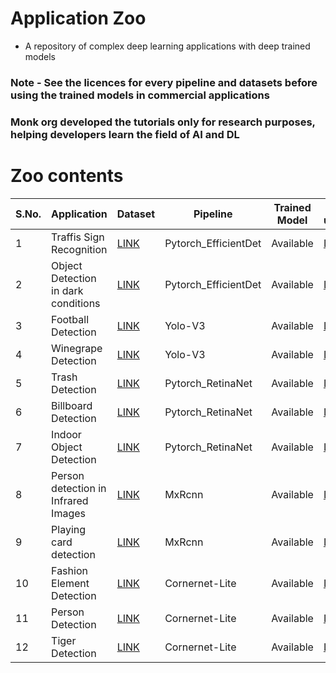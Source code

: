 # Application Zoo

  - A repository of complex deep learning applications with deep trained models
  
  
### Note - See the licences for every pipeline and datasets before using the trained models in commercial applications

### Monk org developed the tutorials only for research purposes, helping developers learn the field of AI and DL



# Zoo contents


| S.No. | Application                         | Dataset                                                           | Pipeline             | Trained Model | How to use/create                                                                                                                                                                              |
|-------|-------------------------------------|-------------------------------------------------------------------|----------------------|---------------|------------------------------------------------------------------------------------------------------------------------------------------------------------------------------------------------|
| 1     | Traffis Sign Recognition            | [LINK](http://cvrr.ucsd.edu/LISA/lisa-traffic-sign-dataset.html)  | Pytorch_EfficientDet | Available     | [LINK](https://github.com/Tessellate-Imaging/Monk_Object_Detection/blob/master/example_zoo/Example%20-%20LISA%20Traffic%20Sign%20Recognition%20(Multi-GPU).ipynb)                              |
| 2     | Object Detection in dark conditions | [LINK](https://github.com/cs-chan/Exclusively-Dark-Image-Dataset) | Pytorch_EfficientDet | Available     | [LINK](https://github.com/Tessellate-Imaging/Monk_Object_Detection/blob/master/example_zoo/Example%20-%20Object%20Detection%20in%20low%20lighting%20conditions.ipynb)                          |
| 3     | Football Detection                  | [LINK](https://storage.googleapis.com/openimages/web/index.html)  | Yolo-V3              | Available     | [LINK](https://github.com/Tessellate-Imaging/Monk_Object_Detection/blob/master/application_model_zoo/Example%20-%20FootBall%20detection.ipynb)                                                 |
| 4     | Winegrape Detection                 | [LINK](https://github.com/thsant/wgisd)                           | Yolo-V3              | Available     | [LINK](https://github.com/Tessellate-Imaging/Monk_Object_Detection/blob/master/application_model_zoo/Example%20-%20Wine%20Grape%20Instance%20Detection%20Dataset.ipynb)                        |
| 5     | Trash Detection                     | [LINK](http://tacodataset.org/)                                   | Pytorch_RetinaNet    | Available     | [LINK](https://github.com/Tessellate-Imaging/Monk_Object_Detection/blob/master/application_model_zoo/Example%20-%20Trash%20(Waste)%20Detection.ipynb)                                          |
| 6     | Billboard Detection                 | [LINK](https://storage.googleapis.com/openimages/web/index.html)  | Pytorch_RetinaNet    | Available     | [LINK](https://github.com/Tessellate-Imaging/Monk_Object_Detection/blob/master/application_model_zoo/Example%20-%20Billboard%20(Hoarding%20detection).ipynb)                                   |
| 7     | Indoor Object Detection             | [LINK](https://storage.googleapis.com/openimages/web/index.html)  | Pytorch_RetinaNet    | Available     | [LINK](https://github.com/Tessellate-Imaging/Monk_Object_Detection/blob/master/application_model_zoo/Example%20-%20Indoor%20Image%20Object%20Detection%20and%20Tagging.ipynb)                  |
| 8     | Person detection in Infrared Images | [LINK](https://camel.ece.gatech.edu/)                             | MxRcnn               | Available     | [LINK](https://github.com/Tessellate-Imaging/Monk_Object_Detection/blob/master/application_model_zoo/Example%20-%20person%20detection%20in%20infrared%20images.ipynb)                          |
| 9     | Playing card detection              | [LINK](https://www.kaggle.com/luantm/playing-card)                | MxRcnn               | Available     | [LINK](https://github.com/Tessellate-Imaging/Monk_Object_Detection/blob/master/application_model_zoo/Example%20-%20playing%20card%20detection.ipynb)                                           |
| 10    | Fashion Element Detection           | [LINK](https://github.com/switchablenorms/DeepFashion2)           | Cornernet-Lite       | Available     | [LINK](https://github.com/Tessellate-Imaging/Monk_Object_Detection/blob/master/application_model_zoo/Example%20-%20Fashion%20detector%20on%20DeepFashion2%20Dataset.ipynb)                     |
| 11    | Person Detection                    | [LINK](https://wider-challenge.org/2019.html)                     | Cornernet-Lite       | Available     | [LINK](https://github.com/Tessellate-Imaging/Monk_Object_Detection/blob/master/application_model_zoo/Example%20-%20Person%20Detection%20on%20WIDER%20Dataset.ipynb)                            |
| 12    | Tiger Detection                     | [LINK](https://storage.googleapis.com/openimages/web/index.html)  | Cornernet-Lite       | Available     | [LINK](https://github.com/Tessellate-Imaging/Monk_Object_Detection/blob/master/application_model_zoo/Example%20-%20Tiger%20detection%20using%20Cornernet-Saccade%20(No%20Val%20Dataset).ipynb) |
